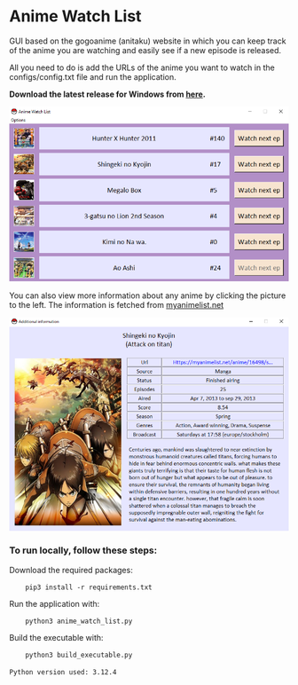 # Anime Watch List
GUI based on the gogoanime (anitaku) website in which you can keep track of the anime you are watching and easily see if a new episode is released.

All you need to do is add the URLs of the anime you want to watch in the configs/config.txt file and run the application.

<b>Download the latest release for Windows from [here](https://github.com/ahmed91abbas/anime-watch-list/releases/latest).</b>

![anime-watch-list](images/anime-watch-list.png)

You can also view more information about any anime by clicking the picture to the left. The information is fetched from [myanimelist.net](https://myanimelist.net/)

![additional-information](images/additional-information.png)

### To run locally, follow these steps:

Download the required packages:

        pip3 install -r requirements.txt

Run the application with:

        python3 anime_watch_list.py

Build the executable with:

        python3 build_executable.py

`Python version used: 3.12.4`
